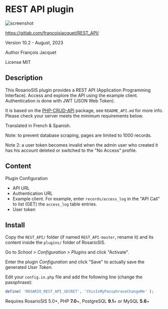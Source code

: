 # REST API plugin

![screenshot](https://gitlab.com/francoisjacquet/REST_API/raw/master/screenshot.png?inline=false)

https://gitlab.com/francoisjacquet/REST_API/

Version 10.2 - August, 2023

Author François Jacquet

License MIT

## Description

This RosarioSIS plugin provides a REST API (Application Programming Interface).
Access and explore the API using the example client. Authentication is done with JWT (JSON Web Token).

It is based on the [PHP-CRUD-API](https://github.com/mevdschee/php-crud-api) package, see `README_API.md` for more info.
Please check your server meets the minimum requirements below.

Translated in French & Spanish.

Note: to prevent database scraping, pages are limited to 1000 records.

Note 2: a user token becomes invalid when the admin user who created it has his account deleted or switched to the "No Access" profile.

## Content

Plugin Configuration
- API URL
- Authentication URL
- Example client. For example, enter `records/access_log` in the "API Call" to list (GET) the `access_log` table entries.
- User token

## Install

Copy the `REST_API/` folder (if named `REST_API-master`, rename it) and its content inside the `plugins/` folder of RosarioSIS.

Go to _School > Configuration > Plugins_ and click "Activate".

Enter the plugin _Configuration_ and click "Save" to actually save the generated _User Token_.

Edit your `config.in.php` file and add the following line (change the passphrase):
```php
define( 'ROSARIO_REST_API_SECRET', 'thisIsMyPassphraseChangeMe' );
```

Requires RosarioSIS 5.0+, PHP **7.0**+, PostgreSQL **9.1**+ or MySQL **5.6**+
